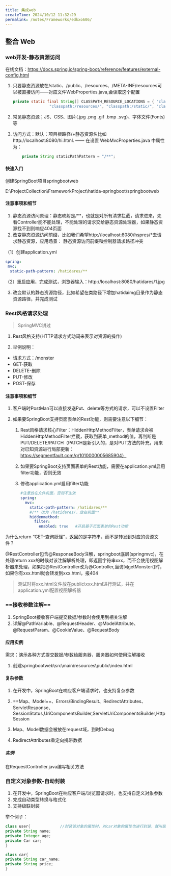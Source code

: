 ```yaml
---
title: 集成web
createTime: 2024/10/12 11:32:29
permalink: /notes/Frameworks/edkxo606/
---
```

## 整合 Web
### web开发-静态资源访问

在线文档：https://docs.spring.io/spring-boot/reference/features/external-config.html



1. 只要静态资源放在/static、/public、/resources、/META-INF/resources可以被直接访问——对应文件WebProperties.java,会读取这个配置

	```java
	private static final String[] CLASSPATH_RESOURCE_LOCATIONS = { "classpath:/META-INF/resources/",
					"classpath:/resources/", "classpath:/static/", "classpath:/public/" };
	```

2. 常见静态资源；JS、CSS、图片(.jpg .png .gif .bmp .svg)、字体文件(Fonts)等

3. 访问方式：默认：项目根路径/+静态资源名比如http://localhost:8080/hi.html. —— 在设置 WebMvcProperties.java 中属性为：

	```java
		private String staticPathPattern = "/**";
	```

	

#### 快速入门

创建SpringBoot项目springbootweb

E:\ProjectCollection\FrameworkProject\hatida-springboot\springbootweb

#### 注意事项和细节

1. 静态资源访问原理：静态映射是/**，也就是对所有清求拦截，请求进来，先看Controller能不能处理，不能处理的请求交给静态资源处理器，如果静态资源找不到则响应404页面
2. 改变静态资源访问前缀，比如我们希望http://localhost:8080/hspres/*去请求静态资源，应用场景：
	静态资源访问前缀和控制器请求路径冲突

（1）创建application.yml

```yaml
spring:
 mvc:
  static-path-pattern: /hatidares/**
```

（2）重启应用，完成测试，浏览器输入：http://localhost:8080/hatidares/1.jpg

3. 改变默认的静态资源路径，比如希望在类路径下增加hatidaimg目录作为静态资源路径，并完成测试

### Rest风格请求处理

> SpringMVC讲过

1. Rest风格支持(HTTP请求方式动词来表示对资源的操作)

2. 举例说明：

* 请求方式：/monster
* GET-获取
* DELETE-删除
* PUT-修改
* POST-保存

#### 注意事项和细节

1. 客户端时PostMan可以直接发送Put、delete等方式的请求，可以不设置Filter

2. 如果要SpringBoot支持页面表单的Rest功能，则需要注意以下细节：

	1. Rest风格请求核心Filter：HiddenHttpMethodFilter，表单请求会被HiddenHttpMethodFilter拦截，获取到表单_method的值，再判断是PUT/DELETE/PATCH（PATCH是新引入的，是对PUT方法的补充，用来对已知资源进行局部更新：https://segmentfault.com/q/1010000005685904）

	2. 如果要SpringBoot支持页面表单的Rest功能，需要在application.yml启用filter功能，否则无效

	3. 修改application.yml启用filter功能

		```yaml
		#注意放在文件前面，否则不生效
		spring:
		  mvc:
		    static-path-pattern: /hatidares/**
		    #/** 改为 /hatidares/，放在前面**
		    hiddenmethod:
		      filter:
		        enabled: true	#开启基于页面表单的Rest功能
		```

为什么return “GET-查询妖怪”，返回的是字符串，而不是转发到对应的资源文件？

@RestController包含@ResponseBody注解，springboot底层(springmvc)，在处理return xxx的时候对该注解解析处理，即返回字符串xxx，而不会使用视图解析器来处理，如果把@RestController改为@Controller,当访问getMonster()时，如果你有xxx.html就会转发到xxx.html，报404

> 测试时将xxx.html文件放在public\xxx.html进行测试，并在application.yml配置视图解析器

### ==接收参数注解==

1. SpringBoot接收客户端提交数据/参数时会使用到相关注解
2. 详解@PathVariable、@RequestHeader、@ModelAttribute、@RequestParam、@CookieValue、@RequestBody

#### 应用实例

需求：演示各种方式提交数据/参数给服务器，服务器如何使用注解接收

1. 创建springbootweb\src\main\resources\public\index.html

#### 复杂参数

1. 在开发中，SpringBoot在响应客户端请求时，也支持复杂参数

2. ==Map、Model==、Errors/BindingResult、RedirectAttributes、ServletResponse、SessionStatus,UriComponentsBuilder,ServletUriComponentsBuilder,HttpSession
3. Map、Model数据会被放在request域，到时Debug
4. RedirectAttributes重定向携带数据

##### 实例

在RequestController.java编写相关方法

### 自定义对象参数-自动封装

1. 在开发中，SpringBoot在响应客户端/浏览器请求时，也支持自定义对象参数
2. 完成自动类型转换与格式化
3. 支持级联封装

举个例子：

```java
class user{				//封装该对象的属性时，对car对象的属性也进行封装，就叫级联封装
private String name;
private Integer age;
private Car car;		
}

class car{
private String car_name;
private String price;
}
```